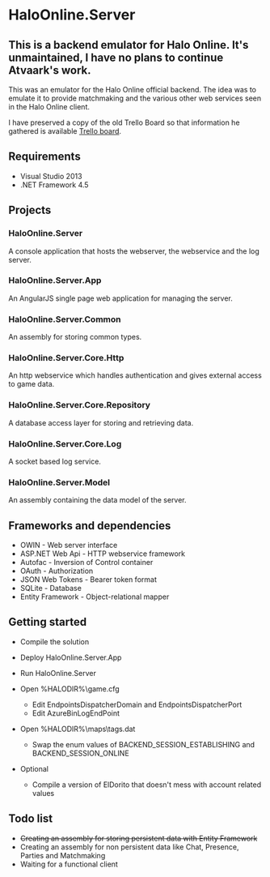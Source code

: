 # HaloOnline.Server

## This is a backend emulator for Halo Online. It's unmaintained, I have no plans to continue Atvaark's work.

This was an emulator for the Halo Online official backend. The idea was to emulate it to provide matchmaking and the various other web services seen in the Halo Online client.

I have preserved a copy of the old Trello Board so that information he gathered is available [Trello board](https://trello.com/b/0edxBOLD/halo-online-backend).

## Requirements
* Visual Studio 2013
* .NET Framework 4.5

## Projects

### HaloOnline.Server
A console application that hosts the webserver, the webservice and the log server.

### HaloOnline.Server.App
An AngularJS single page web application for managing the server.

### HaloOnline.Server.Common
An assembly for storing common types.

### HaloOnline.Server.Core.Http
An http webservice which handles authentication and gives external access to game data.

### HaloOnline.Server.Core.Repository
A database access layer for storing and retrieving data.

### HaloOnline.Server.Core.Log
A socket based log service.

### HaloOnline.Server.Model
An assembly containing the data model of the server.

## Frameworks and dependencies
* OWIN - Web server interface
* ASP.NET Web Api - HTTP webservice framework
* Autofac - Inversion of Control container
* OAuth - Authorization
* JSON Web Tokens - Bearer token format
* SQLite - Database
* Entity Framework - Object-relational mapper

## Getting started

* Compile the solution
* Deploy HaloOnline.Server.App
* Run HaloOnline.Server
* Open %HALODIR%\game.cfg
  * Edit EndpointsDispatcherDomain and EndpointsDispatcherPort
  * Edit AzureBinLogEndPoint
* Open %HALODIR%\maps\tags.dat
  * Swap the enum values of BACKEND_SESSION_ESTABLISHING and BACKEND_SESSION_ONLINE
  
* Optional
  * Compile a version of ElDorito that doesn't mess with account related values

## Todo list

* ~~Creating an assembly for storing persistent data with Entity Framework~~
* Creating an assembly for non persistent data like Chat, Presence, Parties and Matchmaking
* Waiting for a functional client
